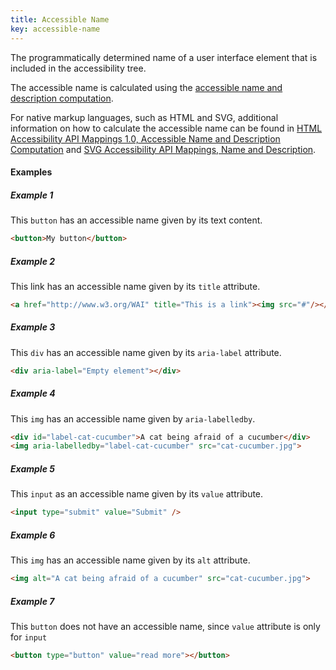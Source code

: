 ```yaml
---
title: Accessible Name
key: accessible-name
---
```


The programmatically determined name of a user interface element that is included in the accessibility tree.

The accessible name is calculated using the [accessible name and description computation](https://www.w3.org/TR/accname).

For native markup languages, such as HTML and SVG, additional information on how to calculate the accessible name can be found in [HTML Accessibility API Mappings 1.0, Accessible Name and Description Computation](https://www.w3.org/TR/html-aam/#accessible-name-and-description-computation) and [SVG Accessibility API Mappings, Name and Description](https://www.w3.org/TR/svg-aam/#mapping_additional).


#### Examples

##### Example 1

This `button` has an accessible name given by its text content.

```html
<button>My button</button>
```

##### Example 2

This link has an accessible name given by its `title` attribute.

```html
<a href="http://www.w3.org/WAI" title="This is a link"><img src="#"/></a>
```

##### Example 3

This `div` has an accessible name given by its `aria-label` attribute.

```html
<div aria-label="Empty element"></div>
```

##### Example 4

This `img` has an accessible name given by `aria-labelledby`.

```html
<div id="label-cat-cucumber">A cat being afraid of a cucumber</div>
<img aria-labelledby="label-cat-cucumber" src="cat-cucumber.jpg">
```

##### Example 5

This `input` as an accessible name given by its `value` attribute.

```html
<input type="submit" value="Submit" />
```

##### Example 6

This `img` has an accessible name given by its `alt` attribute.

```html
<img alt="A cat being afraid of a cucumber" src="cat-cucumber.jpg">
```

##### Example 7

This `button` does not have an accessible name, since `value` attribute is only for `input`

```html
<button type="button" value="read more"></button>
```